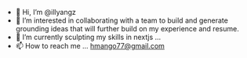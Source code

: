 - 👋 Hi, I’m @illyangz
- 👀 I’m interested in collaborating with a team to build and generate grounding ideas that will further build on my experience and resume.
- 🌱 I’m currently sculpting my skills in nextjs  ... 
- 📫 How to reach me ... hmango77@gmail.com

<!---
Some of the things I've worked on, 
https://scottmcclintocklaw.com/ 
https://meksonmain.com/
https://plasticpalletpros.com/
https://theclub41.com/
--->
